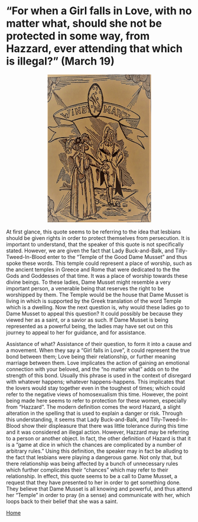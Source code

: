 # “For when a Girl falls in Love, with no matter what, should she not be protected in some way, from Hazzard, ever attending that which is illegal?” (March 19)

<p align="center">
<img src="March.jpg" alt="alt text" width="280" height="399.5">
</p>

At first glance, this quote seems to be referring to the idea that lesbians should be given rights in order to protect themselves from persecution.  It is important to understand, that the speaker of this quote is not specifically stated.  However, we are given the fact that Lady Buck-and-Balk, and Tilly-Tweed-In-Blood enter to the “Temple of the Good Dame Musset” and thus spoke these words.  This temple could represent a place of worship, such as the ancient temples in Greece and Rome that were dedicated to the the Gods and Goddesses of that time. It was a place of worship towards these divine beings. To these ladies, Dame Musset might resemble a very important person, a venerable being that reserves the right to be worshipped by them.  The Temple would be the house that Dame Musset is living in which is supported by the Greek translation of the word Temple which is a dwelling.  Now the next question is, why would these ladies go to Dame Musset to appeal this question?  It could possibly be because they viewed her as a saint, or a savior as such. If Dame Musset is being represented as a powerful being, the ladies may have set out on this journey to appeal to her for guidance, and for assistance.

Assistance of what?  Assistance of their question, to form it into a cause and a movement.  When they say a “Girl falls in Love”, it could represent the true bond between them; Love being their relationship, or further meaning marriage between them.  Love implicates the action of gaining an emotional connection with your beloved, and the “no matter what” adds on to the strength of this bond.  Usually this phrase is used in the context of disregard with whatever happens; whatever happens-happens.  This implicates that the lovers would stay together even in the toughest of times; which could refer to the negative views of homosexualism this time.  However, the point being made here seems to refer to protection for these women, especially from “Hazzard”.  The modern definition comes the word Hazard, a slight alteration in the spelling that is used to explain a danger or risk.  Through this understanding, it seems that Lady Buck-and-Balk, and Tilly-Tweed-In-Blood show their displeasure that there was little tolerance during this time and it was considered an illegal action.  However, Hazzard may be referring to a person or another object.  In fact, the other definition of Hazard is that it is a “game at dice in which the chances are complicated by a number of arbitrary rules.” Using this definition, the speaker may in fact be alluding to the fact that lesbians were playing a dangerous game.  Not only that, but there relationship was being affected by a bunch of unnecessary rules which further complicates their “chances” which may refer to their relationship.  In effect, this quote seems to be a call to Dame Musset, a request that they have presented to her in order to get something done.  They believe that Dame Musset is all knowing and powerful, and thus attend her “Temple” in order to pray (in a sense) and communicate with her, which loops back to their belief that she was a saint. 

[Home](https://gwilly.github.io/Ladies-Almanack)
